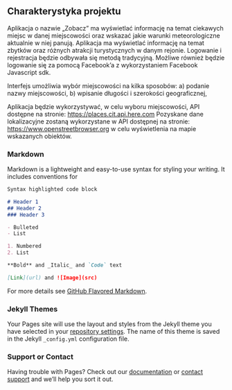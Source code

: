 ## Charakterystyka projektu

Aplikacja o nazwie „Zobacz” ma wyświetlać informację na temat ciekawych miejsc w danej
miejscowości oraz wskazać jakie warunki meteorologiczne aktualnie w niej panują. Aplikacja ma
wyświetlać informację na temat zbytków oraz różnych atrakcji turystycznych w danym rejonie.
Logowanie i rejestracja będzie odbywała się metodą tradycyjną. Możliwe również będzie logowanie
się za pomocą Facebook’a z wykorzystaniem Facebook Javascript sdk.


Interfejs umożliwia wybór miejscowości na kilka sposobów:
a) podanie nazwy miejscowości,
b) wpisanie długości i szerokości geograficznej,


Aplikacja będzie wykorzystywać, w celu wyboru miejscowości, API dostępne na stronie:
https://places.cit.api.here.com
Pozyskane dane lokalizacyjne zostaną wykorzystane w API dostępnej na stronie:
https://www.openstreetbrowser.org
w celu wyświetlenia na mapie wskazanych obiektów.

### Markdown

Markdown is a lightweight and easy-to-use syntax for styling your writing. It includes conventions for

```markdown
Syntax highlighted code block

# Header 1
## Header 2
### Header 3

- Bulleted
- List

1. Numbered
2. List

**Bold** and _Italic_ and `Code` text

[Link](url) and ![Image](src)
```

For more details see [GitHub Flavored Markdown](https://guides.github.com/features/mastering-markdown/).

### Jekyll Themes

Your Pages site will use the layout and styles from the Jekyll theme you have selected in your [repository settings](https://github.com/Stiepek/zobacz/settings). The name of this theme is saved in the Jekyll `_config.yml` configuration file.

### Support or Contact

Having trouble with Pages? Check out our [documentation](https://help.github.com/categories/github-pages-basics/) or [contact support](https://github.com/contact) and we’ll help you sort it out.
